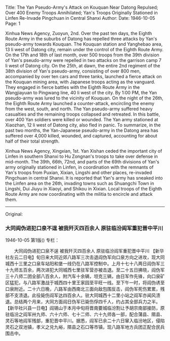 Title: The Yan Pseudo-Army's Attack on Kouquan Near Datong Repulsed; Over 400 Enemy Troops Annihilated; Yan's Troops Originally Stationed in Linfen Re-Invade Pingchuan in Central Shanxi
Author:
Date: 1946-10-05
Page: 1

Xinhua News Agency, Zuoyun, 2nd. Over the past ten days, the Eighth Route Army in the suburbs of Datong has repelled three attacks by Yan's pseudo-army towards Kouquan. The Kouquan station and Yanghebao area, 13 li west of Datong city, remain under the control of the Eighth Route Army. On the 17th and 18th of last month, over 500 troops from the 39th division of Yan's pseudo-army were repelled in two attacks on the garrison camp 7 li west of Datong city. On the 25th, at dawn, the entire 2nd regiment of the 38th division of Yan's pseudo-army, consisting of over 800 men, accompanied by over ten cars and three tanks, launched a fierce attack on the Kouquan mining area, with Japanese troops acting as the vanguard. They engaged in fierce battles with the Eighth Route Army in the Wangjiayuan to Pingwang line, 40 li west of the city. By 1:00 PM, the Yan pseudo-army was lured to the vicinity of Kouquan. On the night of the 26th, the Eighth Route Army launched a counter-attack, encircling the enemy from the west, south, and north. The Yan pseudo-army suffered heavy casualties and the remaining troops collapsed and retreated. In this battle, over 400 Yan soldiers were killed or wounded. The Yan army stationed at Xiaozhan, 12 li west of Datong city, also fled in panic. To summarize, in the past two months, the Yan-Japanese pseudo-army in the Datong area has suffered over 4,000 killed, wounded, and captured, accounting for about half of their total strength.

Xinhua News Agency, Xingxian, 1st. Yan Xishan ceded the important city of Linfen in southern Shanxi to Hu Zongnan's troops to take over defense in mid-month. The 39th, 66th, 72nd, and parts of the 69th divisions of Yan's army originally stationed in Linfen, in coordination with the remnants of Yan's troops from Puxian, Xixian, Lingshi and other places, re-invaded Pingchuan in central Shanxi. It is reported that Yan's army has sneaked into the Linfen area on the 26th, invading towns such as Shuangchi Town in Lingshi, Dui Jiuyu in Xiaoyi, and Shikou in Xixian. Local troops of the Eighth Route Army are now coordinating with the militia to encircle and attack them.



<hr /> 

Original: 


### 大同阎伪进犯口泉不逞  被我歼灭四百余人  原驻临汾阎军重犯晋中平川

1946-10-05
第1版()
专栏：

　　大同阎伪进犯口泉不逞
    被我歼灭四百余人
    原驻临汾阎军重犯晋中平川
    【新华社左云二日电】旬日来大同近郊八路军三次击退阎伪军向口泉方向之进攻，现大同城西十三里之口泉车站阳和堡一线仍在八路军控制中。上月十七十八两日阎伪军三十九师五百余，两次进犯大同城西七里驻军营亦被击退。至二十五日拂晓，阎伪军三十八师二团全部八百余人，附汽车十余辆，坦克三辆，由日军作先锋，向口泉矿区猛犯，与八路军激战于城西四十里王家园至平旺一线。至下午一时，将阎伪诱至口泉附近。二十六日晚，八路军由西南北三面向敌包围反击，阎伪军死伤累累，残部不支溃退。此役毙伤阎军达四百余人。驻大同城西十二里小站之阎军亦闻风溃退。总结两个月来，大同方面阎日伪军已毙伤俘四千人，约占其全部兵力之半。
    【新华社兴县一日电】阎锡山于本月中旬将晋南要城临汾割让予胡宗南部接防，原驻临汾之阎军卅九师、六十六师、七十二师、六十九师各一部，配合蒲县、隰县、灵石等地阎军残部，重犯晋中平川。据悉，阎军已余二十六日窜入临汾地区，侵陷灵石之双池镇，孝义之兑九峪，隰县之石口等市镇，现八路军地方兵团正配合民兵围击中。
